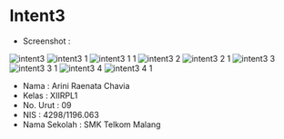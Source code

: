 # Intent3

* Screenshot :

![intent3](https://cloud.githubusercontent.com/assets/14922003/19189035/ea6aab8e-8cbf-11e6-9116-79e4d7286752.jpg)
![intent3 1](https://cloud.githubusercontent.com/assets/14922003/19189028/ea227044-8cbf-11e6-8947-98e8a09f9ba9.jpg)
![intent3 1 1](https://cloud.githubusercontent.com/assets/14922003/19189027/ea1a459a-8cbf-11e6-89c0-57fb840d0d5a.jpg)
![intent3 2](https://cloud.githubusercontent.com/assets/14922003/19189031/ea2f9a1c-8cbf-11e6-8e09-b06c2b6e68e4.jpg)
![intent3 2 1](https://cloud.githubusercontent.com/assets/14922003/19189029/ea270578-8cbf-11e6-9a67-536544dcfa3f.jpg)
![intent3 3](https://cloud.githubusercontent.com/assets/14922003/19189032/ea3a33e6-8cbf-11e6-8426-bd4bceb06ac6.jpg)
![intent3 3 1](https://cloud.githubusercontent.com/assets/14922003/19189030/ea2dedca-8cbf-11e6-9b07-376bf7e6f5de.jpg)
![intent3 4](https://cloud.githubusercontent.com/assets/14922003/19189034/ea5b0fe4-8cbf-11e6-8d4e-8f60fe1a1536.jpg)
![intent3 4 1](https://cloud.githubusercontent.com/assets/14922003/19189033/ea4d28c0-8cbf-11e6-9637-dce15bbfdc0c.jpg)

* Nama          : Arini Raenata Chavia
* Kelas         : XIIRPL1
* No. Urut      : 09
* NIS           : 4298/1196.063
* Nama Sekolah  : SMK Telkom Malang

